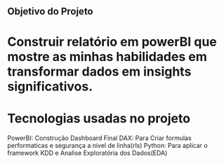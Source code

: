## Objetivo do Projeto
# Construir relatório em powerBI que mostre as minhas habilidades em transformar dados em insights significativos. 

# Tecnologias usadas no projeto

PowerBI: Construção Dashboard Final
DAX: Para Criar formulas performaticas e segurança a nivel de linha(rls)
Python: Para aplicar o framework KDD e Analise Exploratória dos Dados(EDA)

